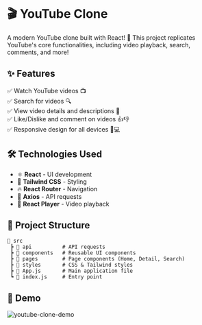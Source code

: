 # 🎬 YouTube Clone

A modern YouTube clone built with React! 🚀 This project replicates YouTube's core functionalities, including video playback, search, comments, and more!

## ✨ Features

✅ Watch YouTube videos 📺  
✅ Search for videos 🔍  
✅ View video details and descriptions 📝  
✅ Like/Dislike and comment on videos 👍👎  
✅ Responsive design for all devices 📱💻  

## 🛠️ Technologies Used

- ⚛️ **React** - UI development
- 🎨 **Tailwind CSS** - Styling
- 🔥 **React Router** - Navigation
- 📡 **Axios** - API requests
- 🎥 **React Player** - Video playback

## 📂 Project Structure
```
📁 src
 ┣ 📂 api          # API requests
 ┣ 📂 components   # Reusable UI components
 ┣ 📂 pages        # Page components (Home, Detail, Search)
 ┣ 📂 styles       # CSS & Tailwind styles
 ┣ 📜 App.js       # Main application file
 ┗ 📜 index.js     # Entry point
```

## 📸 Demo

![youtube-clone-demo](https://github.com/user-attachments/assets/93a24ac4-445b-41b8-bd1a-a572ffc05de8)


